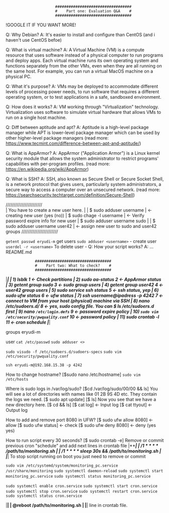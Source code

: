 
                          ##################################
                          #    Part one: Evaluation Q&A    #
                          ##################################
!GOOGLE IT IF YOU WANT MORE!

Q: Why Debian?
A: It's easier to install and configure than CentOS (and i haven't use CentOS befoe)

Q: What is virtual machine?
A: A Virtual Machine (VM) is a compute resource that uses software instead of a physical computer to run programs and deploy 
apps. Each virtual machine runs its own operating system and functions separately from the other VMs, even when they are all
running on the same host. For example, you can run a virtual MacOS machine on a physical PC. 

Q: What it's purpose?
A: VMs may be deployed to accommodate different levels of processing power needs, to run software that requires a different
operating system, or to test applications in a safe, sandboxed environment. 

Q: How does it works?
A: VM working through "Virtualization" technology. Virtualization uses software to simulate virtual hardware that allows 
VMs to run on a single host machine.

Q: Diff between aptitude and apt?
A: Aptitude is a high-level package manager while APT is lower-level package manager which can be used by other 
higher-level package managers
(read more: https://www.tecmint.com/difference-between-apt-and-aptitude/)

Q: What is AppArmor?
A: AppArmor ("Application Armor") is a Linux kernel security module that allows the system administrator to restrict programs'
capabilities with per-program profiles.
(read more: https://en.wikipedia.org/wiki/AppArmor)

Q: What is SSH?
A: SSH, also known as Secure Shell or Secure Socket Shell, is a network protocol that gives users, particularly system 
administrators, a secure way to access a computer over an unsecured network.
(read more: https://searchsecurity.techtarget.com/definition/Secure-Shell)

/\/\/\/\/\/\/\/\/\/\/\/\/\/\/\/\/\/\/\/\/\/\/\
| You have to create a new user here.        |
| $ sudo adduser username                    | <- creating new user (yes (no))
| $ sudo chage -l username                   | <- Verify password expire info for new user
| $ sudo adduser username sudo               |
| $ sudo adduser username user42             | <- assign new user to sudo and user42 groups
\/\/\/\/\/\/\/\/\/\/\/\/\/\/\/\/\/\/\/\/\/\/\/


`getent passwd eryudi-m` get users
`sudo adduser <username>` - create user
`userdel -r <username>` To delete user -
Q: How your script works?
A: ... README.md

                 ##################################
                 #    Part two: What to check?    #
                 ##################################
|***************************************|
| 1) lsblk                              1 <- Check partitions
| 2) sudo aa-status                     2 <- AppArmor status
| 3) getent group sudo                  3 <- sudo group users
| 4) getent group user42                4 <- user42 group users
| 5) sudo service ssh status            5 <- ssh status, yep
| 6) sudo ufw status                    6 <- ufw status
| 7) ssh username@ipadress -p 4242      7 <- connect to VM from your host (physical) machine via SSH
| 8) nano /etc/sudoers.d/<filename>     8 <- yes, sudo config file. You can $ ls /etc/sudoers.d first
| 9) nano `/etc/login.defs`               9 <- password expire policy
| 10) `sudo vim /etc/security/pwquality.conf` 10 <- password policy
| 11) sudo crontab -l                  11 <- cron schedule
|***************************************|

groups eryudi-m

user 
`cat /etc/passwd`
`sudo adduser <>` 



`sudo visudo -f /etc/sudoers.d/sudoers-specs` 
`sudo vim /etc/security/pwquality.conf`

`ssh eryudi-m@192.168.15.38 -p 4242`


How to change hostname?
[$sudo nano /etc/hostname]
`sudo vim /etc/hosts`

Where is sudo logs in /var/log/sudo?
[$cd /var/log/sudo/00/00 && ls]
You will see a lot of directories with names like 01 2B 9S 4D etc. They contain the logs we need.
[$ sudo apt update]
[$ ls]
Now you see that we have a new directory here.
[$ cd <nameofnewdirectory> && ls]
[$ cat log] <- Input log
[$ cat ttyout] <- Output log

How to add and remove port 8080 in UFW?
[$ sudo ufw allow 8080] <- allow
[$ sudo ufw status] <- check
[$ sudo ufw deny 8080] <- deny (yes yes)

How to run script every 30 seconds?
[$ sudo crontab -e]
Remove or commit previous cron "schedule" and add next lines in crontab file
|*************************************************|
| */1 * * * * /path/to/monitoring.sh              |
| */1 * * * * sleep 30s && /path/to/monitoring.sh |
|*************************************************|
To stop script running on boot you just need to remove or commit

`sudo vim /etc/systemd/system/monitoring_pc.service`
`/usr/share/monitoring`
`sudo systemctl daemon-reload`
`sudo systemctl start monitoring_pc.service`
`sudo systemctl status monitoring_pc.service`

`sudo systemctl enable cron.service`
`sudo systemctl start cron.service`
`sudo systemctl stop cron.service`
`sudo systemctl restart cron.service`
`sudo systemctl status cron.service`

|********************************|
| @reboot /path/to/monitoring.sh |
|********************************|
line in crontab file.